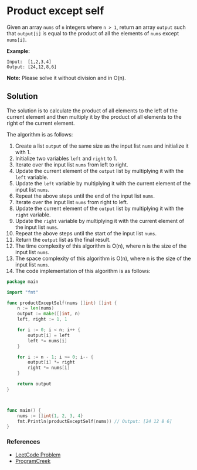 # Product except self

Given an array `nums` of `n` integers where `n > 1`, return an array `output` such that `output[i]` is equal to the product of all the elements of `nums` except `nums[i]`.

**Example:**

```
Input:  [1,2,3,4]
Output: [24,12,8,6]
```

**Note:** Please solve it without division and in O(n).

## Solution

The solution is to calculate the product of all elements to the left of the current element and then multiply it by the product of all elements to the right of the current element.

The algorithm is as follows:

1. Create a list `output` of the same size as the input list `nums` and initialize it with 1.
2. Initialize two variables `left` and `right` to 1.
3. Iterate over the input list `nums` from left to right.
4. Update the current element of the `output` list by multiplying it with the `left` variable.
5. Update the `left` variable by multiplying it with the current element of the input list `nums`.
6. Repeat the above steps until the end of the input list `nums`.
7. Iterate over the input list `nums` from right to left.
8. Update the current element of the `output` list by multiplying it with the `right` variable.
9. Update the `right` variable by multiplying it with the current element of the input list `nums`.
10. Repeat the above steps until the start of the input list `nums`.
11. Return the `output` list as the final result.
12. The time complexity of this algorithm is O(n), where n is the size of the input list `nums`.
13. The space complexity of this algorithm is O(n), where n is the size of the input list `nums`.
14. The code implementation of this algorithm is as follows:

```go
package main

import "fmt"

func productExceptSelf(nums []int) []int {
    n := len(nums)
    output := make([]int, n)
    left, right := 1, 1

    for i := 0; i < n; i++ {
        output[i] = left
        left *= nums[i]
    }

    for i := n - 1; i >= 0; i-- {
        output[i] *= right
        right *= nums[i]
    }

    return output
}



func main() {
    nums := []int{1, 2, 3, 4}
    fmt.Println(productExceptSelf(nums)) // Output: [24 12 8 6]
}
```

### References

- [LeetCode Problem](https://leetcode.com/problems/product-of-array-except-self/)
- [ProgramCreek](https://www.programcreek.com/2014/07/leetcode-product-of-array-except-self-java/)
